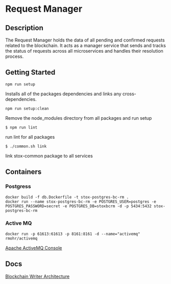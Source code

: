 # Request Manager

## Description
The Request Manager holds the data of all pending and confirmed requests related to the
blockchain. It acts as a manager service that sends and tracks the status of requests across all
microservices and handles their resolution process.

## Getting Started

```npm run setup```

Installs all of the packages dependencies and links any cross-dependencies.

```npm run setup:clean```

Remove the node_modules directory from all packages and run setup

```$ npm run lint```

run lint for all packages

`$ ./common.sh link`

link stox-common package to all services

## Containers

### Postgress
```
docker build -f db.Dockerfile -t stox-postgres-bc-rm .
docker run --name stox-postgres-bc-rm -e POSTGRES_USER=postgres -e POSTGRES_PASSWORD=secret -e POSTGRES_DB=stoxbcrm -d -p 5434:5432 stox-postgres-bc-rm
```

### Active MQ
```
docker run -p 61613:61613 -p 8161:8161 -d --name="activemq" rmohr/activemq
```
[Apache ActiveMQ Console](http://localhost:8161)

## Docs
[Blockchain Writer Architecture](https://docs.google.com/document/d/1eXrxDFgjDl-2No22om8vesqGhU7iGtw8iDSuN3VoHJ4/edit#heading=h.jsy3plhn9pv8)
